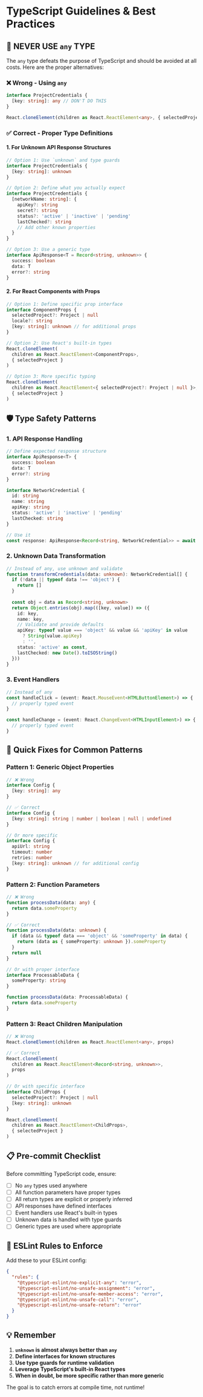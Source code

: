 # TypeScript Guidelines & Best Practices

## 🚫 NEVER USE `any` TYPE

The `any` type defeats the purpose of TypeScript and should be avoided at all costs. Here are the proper alternatives:

### ❌ Wrong - Using `any`
```typescript
interface ProjectCredentials {
  [key: string]: any // DON'T DO THIS
}

React.cloneElement(children as React.ReactElement<any>, { selectedProject }) // DON'T DO THIS
```

### ✅ Correct - Proper Type Definitions

#### 1. For Unknown API Response Structures
```typescript
// Option 1: Use `unknown` and type guards
interface ProjectCredentials {
  [key: string]: unknown
}

// Option 2: Define what you actually expect
interface ProjectCredentials {
  [networkName: string]: {
    apiKey?: string
    secret?: string
    status?: 'active' | 'inactive' | 'pending'
    lastChecked?: string
    // Add other known properties
  }
}

// Option 3: Use a generic type
interface ApiResponse<T = Record<string, unknown>> {
  success: boolean
  data: T
  error?: string
}
```

#### 2. For React Components with Props
```typescript
// Option 1: Define specific prop interface
interface ComponentProps {
  selectedProject?: Project | null
  locale?: string
  [key: string]: unknown // for additional props
}

// Option 2: Use React's built-in types
React.cloneElement(
  children as React.ReactElement<ComponentProps>, 
  { selectedProject }
)

// Option 3: More specific typing
React.cloneElement(
  children as React.ReactElement<{ selectedProject?: Project | null }>, 
  { selectedProject }
)
```

## 🛡️ Type Safety Patterns

### 1. API Response Handling
```typescript
// Define expected response structure
interface ApiResponse<T> {
  success: boolean
  data: T
  error?: string
}

interface NetworkCredential {
  id: string
  name: string
  apiKey: string
  status: 'active' | 'inactive' | 'pending'
  lastChecked: string
}

// Use it
const response: ApiResponse<Record<string, NetworkCredential>> = await fetch(...)
```

### 2. Unknown Data Transformation
```typescript
// Instead of any, use unknown and validate
function transformCredentials(data: unknown): NetworkCredential[] {
  if (!data || typeof data !== 'object') {
    return []
  }
  
  const obj = data as Record<string, unknown>
  return Object.entries(obj).map(([key, value]) => ({
    id: key,
    name: key,
    // Validate and provide defaults
    apiKey: typeof value === 'object' && value && 'apiKey' in value 
      ? String(value.apiKey) 
      : '',
    status: 'active' as const,
    lastChecked: new Date().toISOString()
  }))
}
```

### 3. Event Handlers
```typescript
// Instead of any
const handleClick = (event: React.MouseEvent<HTMLButtonElement>) => {
  // properly typed event
}

const handleChange = (event: React.ChangeEvent<HTMLInputElement>) => {
  // properly typed event
}
```

## 🔧 Quick Fixes for Common Patterns

### Pattern 1: Generic Object Properties
```typescript
// ❌ Wrong
interface Config {
  [key: string]: any
}

// ✅ Correct
interface Config {
  [key: string]: string | number | boolean | null | undefined
}

// Or more specific
interface Config {
  apiUrl: string
  timeout: number
  retries: number
  [key: string]: unknown // for additional config
}
```

### Pattern 2: Function Parameters
```typescript
// ❌ Wrong
function processData(data: any) {
  return data.someProperty
}

// ✅ Correct
function processData(data: unknown) {
  if (data && typeof data === 'object' && 'someProperty' in data) {
    return (data as { someProperty: unknown }).someProperty
  }
  return null
}

// Or with proper interface
interface ProcessableData {
  someProperty: string
}

function processData(data: ProcessableData) {
  return data.someProperty
}
```

### Pattern 3: React Children Manipulation
```typescript
// ❌ Wrong
React.cloneElement(children as React.ReactElement<any>, props)

// ✅ Correct
React.cloneElement(
  children as React.ReactElement<Record<string, unknown>>, 
  props
)

// Or with specific interface
interface ChildProps {
  selectedProject?: Project | null
  [key: string]: unknown
}

React.cloneElement(
  children as React.ReactElement<ChildProps>, 
  { selectedProject }
)
```

## 📋 Pre-commit Checklist

Before committing TypeScript code, ensure:

- [ ] No `any` types used anywhere
- [ ] All function parameters have proper types
- [ ] All return types are explicit or properly inferred
- [ ] API responses have defined interfaces
- [ ] Event handlers use React's built-in types
- [ ] Unknown data is handled with type guards
- [ ] Generic types are used where appropriate

## 🚨 ESLint Rules to Enforce

Add these to your ESLint config:

```json
{
  "rules": {
    "@typescript-eslint/no-explicit-any": "error",
    "@typescript-eslint/no-unsafe-assignment": "error",
    "@typescript-eslint/no-unsafe-member-access": "error",
    "@typescript-eslint/no-unsafe-call": "error",
    "@typescript-eslint/no-unsafe-return": "error"
  }
}
```

## 💡 Remember

1. **`unknown` is almost always better than `any`**
2. **Define interfaces for known structures**
3. **Use type guards for runtime validation**
4. **Leverage TypeScript's built-in React types**
5. **When in doubt, be more specific rather than more generic**

The goal is to catch errors at compile time, not runtime!
